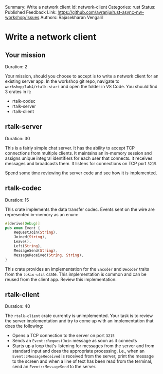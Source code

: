 Summary: Write a network client
Id: network-client
Categories: rust
Status: Published
Feedback Link: https://github.com/avranju/rust-async-nw-workshop/issues
Authors: Rajasekharan Vengalil

# Write a network client

## Your mission
Duration: 2

Your mission, should you choose to accept is to write a network client for an
existing server app. In the workshop git repo, navigate to `workshop/lab4/rtalk-start`
and open the folder in VS Code. You should find 3 crates in it:

- rtalk-codec
- rtalk-server
- rtalk-client

## rtalk-server
Duration: 30

This is a fairly simple chat server. It has the ability to accept TCP connections
from multiple clients. It maintains an in-memory session and assigns unique integral
identifiers for each user that connects. It receives messages and broadcasts them.
It listens for connections on TCP port `3215`.

Spend some time reviewing the server code and see how it is implemented.

## rtalk-codec
Duration: 15

This crate implements the data transfer codec. Events sent on the wire are represented
in-memory as an enum:

```rust
#[derive(Debug)]
pub enum Event {
    RequestJoin(String),
    Joined(String),
    Leave(),
    Left(String),
    MessageSend(String),
    MessageReceived(String, String),
}
```

This crate provides an implementation for the `Encoder` and `Decoder` traits from the
`tokio-util` crate. This implementation is common and can be reused from the client app.
Review this implementation.

## rtalk-client
Duration: 40

The `rtalk-client` crate currently is unimplemented. Your task is to review the server
implementation and try to come up with an implementation that does the following:

- Opens a TCP connection to the server on port `3215`
- Sends an `Event::RequestJoin` message as soon as it connects
- Starts up a loop that's listening for messages from the server and from standard
  input and does the appropriate processing, i.e., when an `Event::MessageReceived` is
  received from the server, print the message to the screen and when a line of
  text has been read from the terminal, send an `Event::MessageSend` to the server.